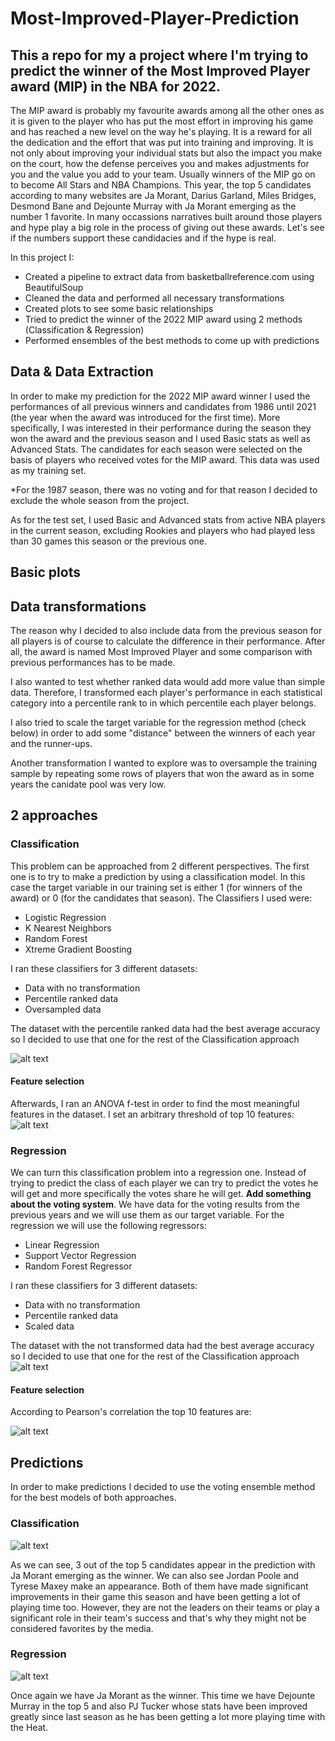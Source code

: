 # Most-Improved-Player-Prediction

## This a repo for my a project where I'm trying to predict the winner of the Most Improved Player award (MIP) in the NBA for 2022.

The MIP award is probably my favourite awards among all the other ones as it is given to the player who has put the most effort in improving his game and has reached a new level on the way he's playing. It is a reward for all the dedication and the effort that was put into training and improving. It is not only about improving your individual stats but also the impact you make on the court, how the defense perceives you and makes adjustments for you and the value you add to your team. Usually winners of the MIP go on to become All Stars and NBA Champions. This year, the top 5 candidates according to many websites are Ja Morant, Darius Garland, Miles Bridges, Desmond Bane and Dejounte Murray with Ja Morant emerging as the number 1 favorite. In many occassions narratives built around those players and hype play a big role in the process of giving out these awards. Let's see if the numbers support these candidacies and if the hype is real.  

In this project I:
- Created a pipeline to extract data from basketballreference.com using BeautifulSoup
- Cleaned the data and performed all necessary transformations
- Created plots to see some basic relationships
- Tried to predict the winner of the 2022 MIP award using 2 methods (Classification & Regression)
- Performed ensembles of the best methods to come up with predictions


## Data & Data Extraction

In order to make my prediction for the 2022 MIP award winner I used the performances of all previous winners and candidates from 1986 until 2021 (the year when the award was introduced for the first time). More specifically, I was interested in their performance during the season they won the award and the previous season and I used Basic stats as well as Advanced Stats. The candidates for each season were selected on the basis of players who received votes for the MIP award. This data was used as my training set.

*For the 1987 season, there was no voting and for that reason I decided to exclude the whole season from the project.

As for the test set, I used Basic and Advanced stats from active NBA players in the current season, excluding Rookies and players who had played less than 30 games this season or the previous one.

## Basic plots

## Data transformations

The reason why I decided to also include data from the previous season for all players is of course to calculate the difference in their performance. After all, the award is named Most Improved Player and some comparison with previous performances has to be made.

I also wanted to test whether ranked data would add more value than simple data. Therefore, I transformed each player's performance in each statistical category into a percentile rank to in which percentile each player belongs.

I also tried to scale the target variable for the regression method (check below) in order to add some "distance" between the winners of each year and the runner-ups.

Another transformation I wanted to explore was to oversample the training sample by repeating some rows of players that won the award as in some years the canidate pool was very low.

## 2 approaches

### Classification

This problem can be approached from 2 different perspectives. The first one is to try to make a prediction by using a classification model. In this case the target variable in our training set is either 1 (for winners of the award) or 0 (for the candidates that season). The Classifiers I used were:
- Logistic Regression
- K Nearest Neighbors
- Random Forest
- Xtreme Gradient Boosting

I ran these classifiers for 3 different datasets:
- Data with no transformation
- Percentile ranked data
- Oversampled data

The dataset with the percentile ranked data had the best average accuracy so I decided to use that one for the rest of the Classification approach

![alt text](https://github.com/MarlinMyrte/Most-Improved-Player-Prediction/blob/main/clf_accuracies.png "Classification Accuracies")

#### Feature selection
Afterwards, I ran an ANOVA f-test in order to find the most meaningful features in the dataset. I set an arbitrary threshold of top 10 features:
![alt text](https://github.com/MarlinMyrte/Most-Improved-Player-Prediction/blob/main/clf_best_features.png "Classification Best Features")
### Regression

We can turn this classification problem into a regression one. Instead of trying to predict the class of each player we can try to predict the votes he will get and more specifically the votes share he will get. **Add something about the voting system**. We have data for the voting results from the previous years and we will use them as our target variable. For the regression we will use the following regressors:
 - Linear Regression
 - Support Vector Regression
 - Random Forest Regressor

I ran these classifiers for 3 different datasets:
- Data with no transformation
- Percentile ranked data
- Scaled data

The dataset with the not transformed data had the best average accuracy so I decided to use that one for the rest of the Classification approach
![alt text](https://github.com/MarlinMyrte/Most-Improved-Player-Prediction/blob/main/reg_accuracies.png "Regression Accuracies")

#### Feature selection
According to Pearson's correlation the top 10 features are:

![alt text](https://github.com/MarlinMyrte/Most-Improved-Player-Prediction/blob/main/reg_best_features.png "Classification Best Features")


## Predictions

In order to make predictions I decided to use the voting ensemble method for the best models of both approaches.

### Classification
![alt text](https://github.com/MarlinMyrte/Most-Improved-Player-Prediction/blob/main/clf_pred.png "Classification Predictions")

As we can see, 3 out of the top 5 candidates appear in the prediction with Ja Morant emerging as the winner. We can also see Jordan Poole and Tyrese Maxey make an appearance. Both of them have made significant improvements in their game this season and have been getting a lot of playing time too. However, they are not the leaders on their teams or play a significant role in their team's success and that's why they might not be considered favorites by the media.

### Regression
![alt text](https://github.com/MarlinMyrte/Most-Improved-Player-Prediction/blob/main/reg_pred.png "Regression Predictions")

Once again we have Ja Morant as the winner. This time we have Dejounte Murray in the top 5 and also PJ Tucker whose stats have been improved greatly since last season as he has been getting a lot more playing time with the Heat.
